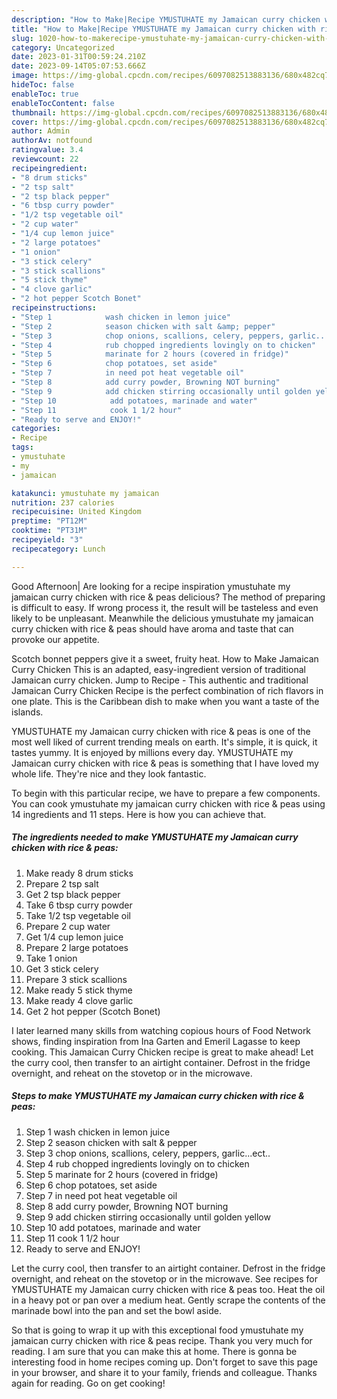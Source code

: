 ```yaml
---
description: "How to Make|Recipe YMUSTUHATE my Jamaican curry chicken with rice &amp;amp; peas {That is Special"
title: "How to Make|Recipe YMUSTUHATE my Jamaican curry chicken with rice &amp;amp; peas {That is Special"
slug: 1020-how-to-makerecipe-ymustuhate-my-jamaican-curry-chicken-with-rice-and-amp-peas-that-is-special
category: Uncategorized
date: 2023-01-31T00:59:24.210Z
date: 2023-09-14T05:07:53.666Z
image: https://img-global.cpcdn.com/recipes/6097082513883136/680x482cq70/ymustuhate-my-jamaican-curry-chicken-with-rice-peas-recipe-main-photo.jpg
hideToc: false
enableToc: true
enableTocContent: false
thumbnail: https://img-global.cpcdn.com/recipes/6097082513883136/680x482cq70/ymustuhate-my-jamaican-curry-chicken-with-rice-peas-recipe-main-photo.jpg
cover: https://img-global.cpcdn.com/recipes/6097082513883136/680x482cq70/ymustuhate-my-jamaican-curry-chicken-with-rice-peas-recipe-main-photo.jpg
author: Admin
authorAv: notfound
ratingvalue: 3.4
reviewcount: 22
recipeingredient:
- "8 drum sticks"
- "2 tsp salt"
- "2 tsp black pepper"
- "6 tbsp curry powder"
- "1/2 tsp vegetable oil"
- "2 cup water"
- "1/4 cup lemon juice"
- "2 large potatoes"
- "1 onion"
- "3 stick celery"
- "3 stick scallions"
- "5 stick thyme"
- "4 clove garlic"
- "2 hot pepper Scotch Bonet"
recipeinstructions:
- "Step 1            wash chicken in lemon juice"
- "Step 2            season chicken with salt &amp; pepper"
- "Step 3            chop onions, scallions, celery, peppers, garlic...ect.."
- "Step 4            rub chopped ingredients lovingly on to chicken"
- "Step 5            marinate for 2 hours (covered in fridge)"
- "Step 6            chop potatoes, set aside"
- "Step 7            in need pot heat vegetable oil"
- "Step 8            add curry powder, Browning NOT burning"
- "Step 9            add chicken stirring occasionally until golden yellow"
- "Step 10            add potatoes, marinade and water"
- "Step 11            cook 1 1/2 hour"
- "Ready to serve and ENJOY!"
categories:
- Recipe
tags:
- ymustuhate
- my
- jamaican

katakunci: ymustuhate my jamaican 
nutrition: 237 calories
recipecuisine: United Kingdom
preptime: "PT12M"
cooktime: "PT31M"
recipeyield: "3"
recipecategory: Lunch

---
```



Good Afternoon| Are looking for a recipe inspiration ymustuhate my jamaican curry chicken with rice &amp; peas delicious? The method of preparing is difficult to easy. If wrong process it, the result will be tasteless and even likely to be unpleasant. Meanwhile the delicious ymustuhate my jamaican curry chicken with rice &amp; peas should have aroma and taste that can provoke our appetite.





Scotch bonnet peppers give it a sweet, fruity heat. How to Make Jamaican Curry Chicken This is an adapted, easy-ingredient version of traditional Jamaican curry chicken. Jump to Recipe - This authentic and traditional Jamaican Curry Chicken Recipe is the perfect combination of rich flavors in one plate. This is the Caribbean dish to make when you want a taste of the islands.

YMUSTUHATE my Jamaican curry chicken with rice &amp; peas is one of the most well liked of current trending meals on earth. It's simple, it is quick, it tastes yummy. It is enjoyed by millions every day. YMUSTUHATE my Jamaican curry chicken with rice &amp; peas is something that I have loved my whole life. They're nice and they look fantastic.


To begin with this particular recipe, we have to prepare a few components. You can cook ymustuhate my jamaican curry chicken with rice &amp; peas using 14 ingredients and 11 steps. Here is how you can achieve that.

<!--inarticleads1-->

##### The ingredients needed to make YMUSTUHATE my Jamaican curry chicken with rice &amp; peas:

1. Make ready 8 drum sticks
1. Prepare 2 tsp salt
1. Get 2 tsp black pepper
1. Take 6 tbsp curry powder
1. Take 1/2 tsp vegetable oil
1. Prepare 2 cup water
1. Get 1/4 cup lemon juice
1. Prepare 2 large potatoes
1. Take 1 onion
1. Get 3 stick celery
1. Prepare 3 stick scallions
1. Make ready 5 stick thyme
1. Make ready 4 clove garlic
1. Get 2 hot pepper (Scotch Bonet)


I later learned many skills from watching copious hours of Food Network shows, finding inspiration from Ina Garten and Emeril Lagasse to keep cooking. This Jamaican Curry Chicken recipe is great to make ahead! Let the curry cool, then transfer to an airtight container. Defrost in the fridge overnight, and reheat on the stovetop or in the microwave. 

<!--inarticleads2-->

##### Steps to make YMUSTUHATE my Jamaican curry chicken with rice &amp; peas:

1. Step 1            wash chicken in lemon juice
1. Step 2            season chicken with salt &amp; pepper
1. Step 3            chop onions, scallions, celery, peppers, garlic...ect..
1. Step 4            rub chopped ingredients lovingly on to chicken
1. Step 5            marinate for 2 hours (covered in fridge)
1. Step 6            chop potatoes, set aside
1. Step 7            in need pot heat vegetable oil
1. Step 8            add curry powder, Browning NOT burning
1. Step 9            add chicken stirring occasionally until golden yellow
1. Step 10            add potatoes, marinade and water
1. Step 11            cook 1 1/2 hour
1. Ready to serve and ENJOY!

Let the curry cool, then transfer to an airtight container. Defrost in the fridge overnight, and reheat on the stovetop or in the microwave. See recipes for YMUSTUHATE my Jamaican curry chicken with rice &amp; peas too. Heat the oil in a heavy pot or pan over a medium heat. Gently scrape the contents of the marinade bowl into the pan and set the bowl aside. 

So that is going to wrap it up with this exceptional food ymustuhate my jamaican curry chicken with rice &amp; peas recipe. Thank you very much for reading. I am sure that you can make this at home. There is gonna be interesting food in home recipes coming up. Don't forget to save this page in your browser, and share it to your family, friends and colleague. Thanks again for reading. Go on get cooking!
